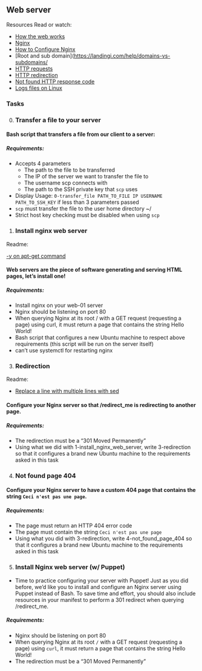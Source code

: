 ## Web server

Resources
Read or watch:

- [How the web works](https://developer.mozilla.org/en-US/docs/Learn/Getting_started_with_the_web/How_the_Web_works)
- [Nginx](https://en.wikipedia.org/wiki/Nginx)
- [How to Configure Nginx](https://www.digitalocean.com/community/tutorials/how-to-set-up-nginx-server-blocks-virtual-hosts-on-ubuntu-16-04)
- [Root and sub domain](https://landingi.com/help/domains-vs-subdomains/
- [HTTP requests](https://www.tutorialspoint.com/http/http_methods.htm)
- [HTTP redirection](https://moz.com/learn/seo/redirection)
- [Not found HTTP response code](https://en.wikipedia.org/wiki/HTTP_404)
- [Logs files on Linux](https://www.cyberciti.biz/faq/ubuntu-linux-gnome-system-log-viewer/)


### Tasks

0. ### Transfer a file to your server

#### Bash script that transfers a file from our client to a server:

##### Requirements:

- Accepts 4 parameters
	- The path to the file to be transferred
	- The IP of the server we want to transfer the file to
	- The username scp connects with
	- The path to the SSH private key that `scp` uses
- Display Usage: `0-transfer_file PATH_TO_FILE IP USERNAME PATH_TO_SSH_KEY` if less than 3 parameters passed
- `scp` must transfer the file to the user home directory ~/
- Strict host key checking must be disabled when using `scp`

1. ### Install nginx web server

Readme:

[-y on apt-get command](https://askubuntu.com/questions/672892/what-does-y-mean-in-apt-get-y-install-command)
#### Web servers are the piece of software generating and serving HTML pages, let’s install one!

##### Requirements:

- Install nginx on your web-01
server
- Nginx should be listening on port 80
- When querying Nginx at its root / with a GET request (requesting a page) using curl, it must return a page that contains the string Hello World!
- Bash script that configures a new Ubuntu machine to respect above requirements (this script will be run on the server itself)
- can’t use systemctl for restarting nginx

3. ### Redirection

Readme:

- [Replace a line with multiple lines with sed](https://stackoverflow.com/questions/26041088/sed-replace-line-with-multiline-variablehttps://stackoverflow.com/questions/26041088/sed-replace-line-with-multiline-variable)
#### Configure your Nginx server so that /redirect_me is redirecting to another page.

##### Requirements:

- The redirection must be a “301 Moved Permanently”
- Using what we did with 1-install_nginx_web_server, write 3-redirection so that it configures a brand new Ubuntu machine to the requirements asked in this task

4. ### Not found page 404

#### Configure your Nginx server to have a custom 404 page that contains the string `Ceci n'est pas une page`.

##### Requirements:

- The page must return an HTTP 404 error code
- The page must contain the string `Ceci n'est pas une page`
- Using what you did with 3-redirection, write 4-not_found_page_404 so that it configures a brand new Ubuntu machine to the requirements asked in this task

5. ### Install Nginx web server (w/ Puppet)

- Time to practice configuring your server with Puppet! Just as you did before, we’d like you to install and configure an Nginx server using Puppet instead of Bash. To save time and effort, you should also include resources in your manifest to perform a 301 redirect when querying /redirect_me.

##### Requirements:

- Nginx should be listening on port 80
- When querying Nginx at its root `/` with a GET request (requesting a page) using `curl`, it must return a page that contains the string Hello World!
- The redirection must be a “301 Moved Permanently”
